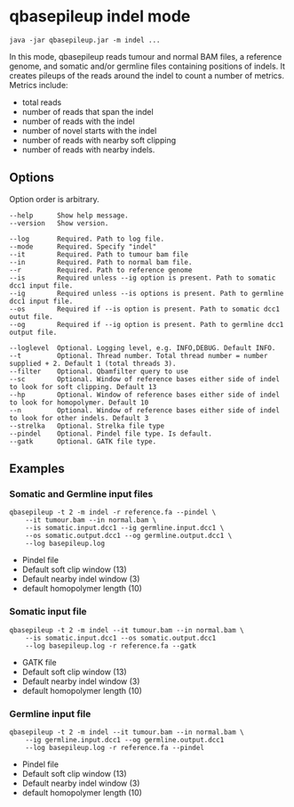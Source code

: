 # qbasepileup indel mode

~~~~{.text}
java -jar qbasepileup.jar -m indel ...
~~~~

In this mode, qbasepileup reads tumour and normal BAM files, a reference
genome, and somatic and/or germline files containing positions of
indels. It creates pileups of the reads around the indel to count a number
of metrics. Metrics include:

* total reads
* number of reads that span the indel
* number of reads with the indel
* number of novel starts with the indel
* number of reads with nearby soft clipping
* number of reads with nearby indels.

## Options


Option order is arbitrary.

~~~~{.text}
--help      Show help message.
--version   Show version.

--log       Required. Path to log file.
--mode      Required. Specify "indel"
--it        Required. Path to tumour bam file
--in        Required. Path to normal bam file.
--r         Required. Path to reference genome
--is        Required unless --ig option is present. Path to somatic dcc1 input file.
--ig        Required unless --is options is present. Path to germline dcc1 input file.
--os        Required if --is option is present. Path to somatic dcc1 outut file.
--og        Required if --ig option is present. Path to germline dcc1 output file.

--loglevel  Optional. Logging level, e.g. INFO,DEBUG. Default INFO.
--t         Optional. Thread number. Total thread number = number supplied + 2. Default 1 (total threads 3).
--filter    Optional. Qbamfilter query to use
--sc        Optional. Window of reference bases either side of indel to look for soft clipping. Default 13
--hp        Optional. Window of reference bases either side of indel to look for homopolymer. Default 10
--n         Optional. Window of reference bases either side of indel to look for other indels. Default 3
--strelka   Optional. Strelka file type
--pindel    Optional. Pindel file type. Is default.
--gatk      Optional. GATK file type.
~~~~


## Examples

### Somatic and Germline input files

~~~~{.text}
qbasepileup -t 2 -m indel -r reference.fa --pindel \
    --it tumour.bam --in normal.bam \
    --is somatic.input.dcc1 --ig germline.input.dcc1 \
    --os somatic.output.dcc1 --og germline.output.dcc1 \
    --log basepileup.log
~~~~

* Pindel file
* Default soft clip window (13)
* Default nearby indel window (3)
* default homopolymer length (10)

### Somatic input file

~~~~{.text}
qbasepileup -t 2 -m indel --it tumour.bam --in normal.bam \
    --is somatic.input.dcc1 --os somatic.output.dcc1 
    --log basepileup.log -r reference.fa --gatk
~~~~

* GATK file
* Default soft clip window (13)
* Default nearby indel window (3)
* default homopolymer length (10)

### Germline input file

~~~~{.text}
qbasepileup -t 2 -m indel --it tumour.bam --in normal.bam \
    --ig germline.input.dcc1 --og germline.output.dcc1
    --log basepileup.log -r reference.fa --pindel
~~~~

* Pindel file
* Default soft clip window (13)
* Default nearby indel window (3)
* default homopolymer length (10)
